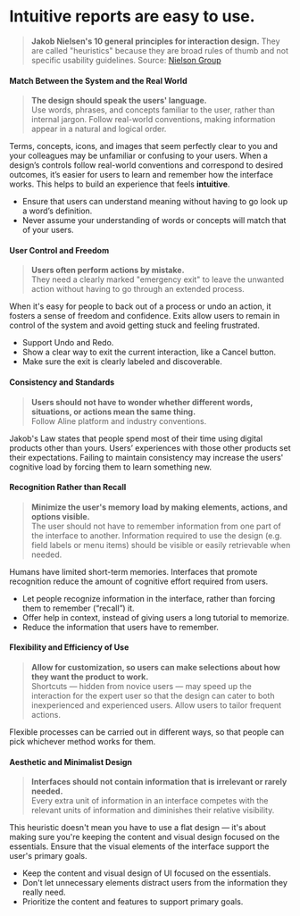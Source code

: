 # Intuitive reports are easy to use.

>**Jakob Nielsen's 10 general principles for interaction design.** They are called "heuristics" because they are broad rules of thumb and not specific usability guidelines.
Source: [Nielson Group](https://www.nngroup.com/articles/ten-usability-heuristics/)
#### Match Between the System and the Real World
> **The design should speak the users' language.**  
Use words, phrases, and concepts familiar to the user, rather than internal jargon. Follow real-world conventions, making information appear in a natural and logical order.

Terms, concepts, icons, and images that seem perfectly clear to you and your colleagues may be unfamiliar or confusing to your users. When a design’s controls follow real-world conventions and correspond to desired outcomes, it’s easier for users to learn and remember how the interface works. This helps to build an experience that feels **intuitive**.

- Ensure that users can understand meaning without having to go look up a word’s definition.
- Never assume your understanding of words or concepts will match that of your users.

#### User Control and Freedom
> **Users often perform actions by mistake.**   
They need a clearly marked "emergency exit" to leave the unwanted action without having to go through an extended process.

When it's easy for people to back out of a process or undo an action, it fosters a sense of freedom and confidence. Exits allow users to remain in control of the system and avoid getting stuck and feeling frustrated.

- Support Undo and Redo.
- Show a clear way to exit the current interaction, like a Cancel button.
- Make sure the exit is clearly labeled and discoverable.

#### Consistency and Standards
> **Users should not have to wonder whether different words, situations, or actions mean the same thing.**  
Follow Aline platform and industry conventions.

Jakob's Law states that people spend most of their time using digital products other than yours. Users’ experiences with those other products set their expectations. Failing to maintain consistency may increase the users' cognitive load by forcing them to learn something new.

#### Recognition Rather than Recall
>**Minimize the user's memory load by making elements, actions, and options visible.**  
The user should not have to remember information from one part of the interface to another. Information required to use the design (e.g. field labels or menu items) should be visible or easily retrievable when needed.

Humans have limited short-term memories. Interfaces that promote recognition reduce the amount of cognitive effort required from users.
- Let people recognize information in the interface, rather than forcing them to remember (“recall”) it.
- Offer help in context, instead of giving users a long tutorial to memorize.
- Reduce the information that users have to remember.

#### Flexibility and Efficiency of Use
> **Allow for customization, so users can make selections about how they want the product to work.**  
Shortcuts — hidden from novice users — may speed up the interaction for the expert user so that the design can cater to both inexperienced and experienced users. Allow users to tailor frequent actions.

Flexible processes can be carried out in different ways, so that people can pick whichever method works for them.

#### Aesthetic and Minimalist Design
> **Interfaces should not contain information that is irrelevant or rarely needed.**  
Every extra unit of information in an interface competes with the relevant units of information and diminishes their relative visibility.

This heuristic doesn't mean you have to use a flat design — it's about making sure you're keeping the content and visual design focused on the essentials. Ensure that the visual elements of the interface support the user's primary goals.
- Keep the content and visual design of UI focused on the essentials.
- Don't let unnecessary elements distract users from the information they really need.
- Prioritize the content and features to support primary goals.